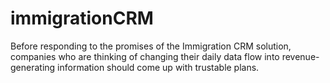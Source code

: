 # immigrationCRM
Before responding to the promises of the Immigration CRM solution, companies who are thinking of changing their daily data flow into revenue-generating information should come up with trustable plans.
